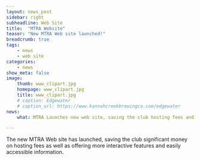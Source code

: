 ```yaml
---
layout: news_post
sidebar: right
subheadline: Web Site
title:  "MTRA Website"
teaser: "New MTRA Web site launched!"
breadcrumb: true
tags:
    - news
    - web site
categories:
    - news
show_meta: false    
image:
    thumb: www_clipart.jpg
    homepage: www_clipart.jpg
    title: www_clipart.jpg
    # caption: Edgewater
    # caption_url: https://www.kannahcreekbrewingco.com/edgewater
news:
    what: MTRA Launches new web site, saving the club hosting fees and offering more interactive features and information.

---
```

The new MTRA Web site has launched, saving the club significant money on hosting fees as well as offering more interactive features and easily accessible information.
